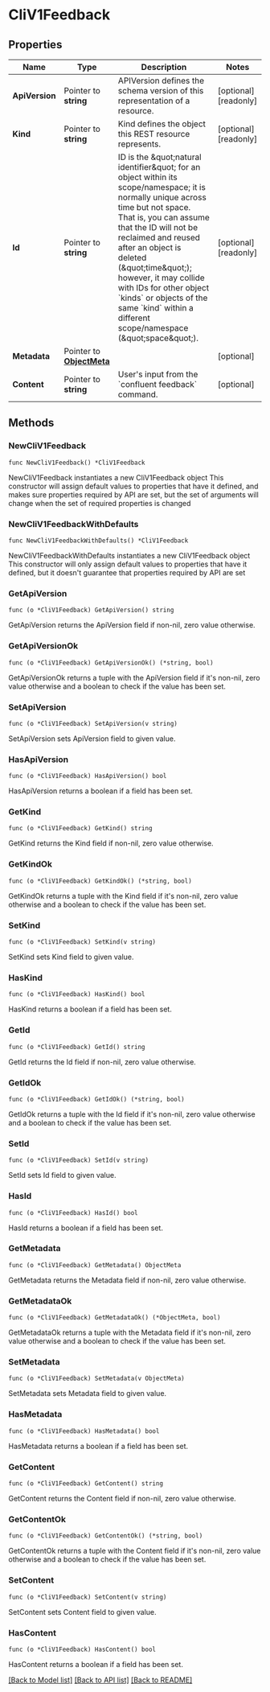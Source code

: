 # CliV1Feedback

## Properties

Name | Type | Description | Notes
------------ | ------------- | ------------- | -------------
**ApiVersion** | Pointer to **string** | APIVersion defines the schema version of this representation of a resource. | [optional] [readonly] 
**Kind** | Pointer to **string** | Kind defines the object this REST resource represents. | [optional] [readonly] 
**Id** | Pointer to **string** | ID is the \&quot;natural identifier\&quot; for an object within its scope/namespace; it is normally unique across time but not space. That is, you can assume that the ID will not be reclaimed and reused after an object is deleted (\&quot;time\&quot;); however, it may collide with IDs for other object &#x60;kinds&#x60; or objects of the same &#x60;kind&#x60; within a different scope/namespace (\&quot;space\&quot;). | [optional] [readonly] 
**Metadata** | Pointer to [**ObjectMeta**](ObjectMeta.md) |  | [optional] 
**Content** | Pointer to **string** | User&#39;s input from the &#x60;confluent feedback&#x60; command. | [optional] 

## Methods

### NewCliV1Feedback

`func NewCliV1Feedback() *CliV1Feedback`

NewCliV1Feedback instantiates a new CliV1Feedback object
This constructor will assign default values to properties that have it defined,
and makes sure properties required by API are set, but the set of arguments
will change when the set of required properties is changed

### NewCliV1FeedbackWithDefaults

`func NewCliV1FeedbackWithDefaults() *CliV1Feedback`

NewCliV1FeedbackWithDefaults instantiates a new CliV1Feedback object
This constructor will only assign default values to properties that have it defined,
but it doesn't guarantee that properties required by API are set

### GetApiVersion

`func (o *CliV1Feedback) GetApiVersion() string`

GetApiVersion returns the ApiVersion field if non-nil, zero value otherwise.

### GetApiVersionOk

`func (o *CliV1Feedback) GetApiVersionOk() (*string, bool)`

GetApiVersionOk returns a tuple with the ApiVersion field if it's non-nil, zero value otherwise
and a boolean to check if the value has been set.

### SetApiVersion

`func (o *CliV1Feedback) SetApiVersion(v string)`

SetApiVersion sets ApiVersion field to given value.

### HasApiVersion

`func (o *CliV1Feedback) HasApiVersion() bool`

HasApiVersion returns a boolean if a field has been set.

### GetKind

`func (o *CliV1Feedback) GetKind() string`

GetKind returns the Kind field if non-nil, zero value otherwise.

### GetKindOk

`func (o *CliV1Feedback) GetKindOk() (*string, bool)`

GetKindOk returns a tuple with the Kind field if it's non-nil, zero value otherwise
and a boolean to check if the value has been set.

### SetKind

`func (o *CliV1Feedback) SetKind(v string)`

SetKind sets Kind field to given value.

### HasKind

`func (o *CliV1Feedback) HasKind() bool`

HasKind returns a boolean if a field has been set.

### GetId

`func (o *CliV1Feedback) GetId() string`

GetId returns the Id field if non-nil, zero value otherwise.

### GetIdOk

`func (o *CliV1Feedback) GetIdOk() (*string, bool)`

GetIdOk returns a tuple with the Id field if it's non-nil, zero value otherwise
and a boolean to check if the value has been set.

### SetId

`func (o *CliV1Feedback) SetId(v string)`

SetId sets Id field to given value.

### HasId

`func (o *CliV1Feedback) HasId() bool`

HasId returns a boolean if a field has been set.

### GetMetadata

`func (o *CliV1Feedback) GetMetadata() ObjectMeta`

GetMetadata returns the Metadata field if non-nil, zero value otherwise.

### GetMetadataOk

`func (o *CliV1Feedback) GetMetadataOk() (*ObjectMeta, bool)`

GetMetadataOk returns a tuple with the Metadata field if it's non-nil, zero value otherwise
and a boolean to check if the value has been set.

### SetMetadata

`func (o *CliV1Feedback) SetMetadata(v ObjectMeta)`

SetMetadata sets Metadata field to given value.

### HasMetadata

`func (o *CliV1Feedback) HasMetadata() bool`

HasMetadata returns a boolean if a field has been set.

### GetContent

`func (o *CliV1Feedback) GetContent() string`

GetContent returns the Content field if non-nil, zero value otherwise.

### GetContentOk

`func (o *CliV1Feedback) GetContentOk() (*string, bool)`

GetContentOk returns a tuple with the Content field if it's non-nil, zero value otherwise
and a boolean to check if the value has been set.

### SetContent

`func (o *CliV1Feedback) SetContent(v string)`

SetContent sets Content field to given value.

### HasContent

`func (o *CliV1Feedback) HasContent() bool`

HasContent returns a boolean if a field has been set.


[[Back to Model list]](../README.md#documentation-for-models) [[Back to API list]](../README.md#documentation-for-api-endpoints) [[Back to README]](../README.md)


